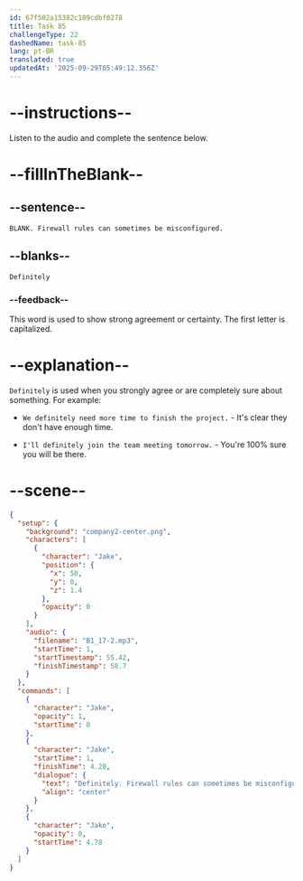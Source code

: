 ```yaml
---
id: 67f502a15382c109cdbf0278
title: Task 85
challengeType: 22
dashedName: task-85
lang: pt-BR
translated: true
updatedAt: '2025-09-29T05:49:12.356Z'
---
```


<!-- (audio) Jake: Definitely. Firewall rules can sometimes be misconfigured. -->

# --instructions--

Listen to the audio and complete the sentence below.

# --fillInTheBlank--

## --sentence--

`BLANK. Firewall rules can sometimes be misconfigured.`

## --blanks--

`Definitely`

### --feedback--

This word is used to show strong agreement or certainty. The first letter is capitalized.

# --explanation--

`Definitely` is used when you strongly agree or are completely sure about something. For example:

- `We definitely need more time to finish the project.` - It's clear they don't have enough time.

- `I'll definitely join the team meeting tomorrow.` - You're 100% sure you will be there.

# --scene--

```json
{
  "setup": {
    "background": "company2-center.png",
    "characters": [
      {
        "character": "Jake",
        "position": {
          "x": 50,
          "y": 0,
          "z": 1.4
        },
        "opacity": 0
      }
    ],
    "audio": {
      "filename": "B1_17-2.mp3",
      "startTime": 1,
      "startTimestamp": 55.42,
      "finishTimestamp": 58.7
    }
  },
  "commands": [
    {
      "character": "Jake",
      "opacity": 1,
      "startTime": 0
    },
    {
      "character": "Jake",
      "startTime": 1,
      "finishTime": 4.28,
      "dialogue": {
        "text": "Definitely. Firewall rules can sometimes be misconfigured.",
        "align": "center"
      }
    },
    {
      "character": "Jake",
      "opacity": 0,
      "startTime": 4.78
    }
  ]
}
```
